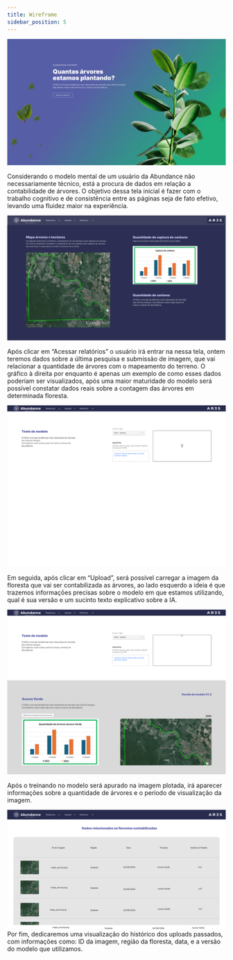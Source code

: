 ```yaml
---
title: Wireframe
sidebar_position: 5
---
```


![1](https://github.com/Inteli-College/2024-2A-T02-EC11-G02/blob/main/docs/docs/sprint-2/Wireframe/home.png?raw=true) 

Considerando o modelo mental de um usuário  da Abundance não necessariamente técnico, está a procura de dados em relação a contabilidade de árvores. O objetivo
dessa tela inicial é fazer com o trabalho cognitivo e de consistência entre as páginas seja de fato efetivo, levando uma fluidez maior na experiência.



![2](https://github.com/Inteli-College/2024-2A-T02-EC11-G02/blob/main/docs/docs/sprint-2/Wireframe/home_2.png?raw=true)

Após clicar em “Acessar relatórios” o usuário irá entrar na nessa tela, ontem teremos dados sobre a última pesquisa e submissão de imagem, que vai relacionar a quantidade de árvores com o mapeamento do terreno. O gráfico à direita por enquanto é apenas um exemplo de como esses dados poderiam ser visualizados, após uma maior maturidade do modelo será possível constatar dados reais sobre a contagem das árvores em determinada floresta. 


![alt text](image.png)

Em seguida, após clicar em “Upload”, será possível carregar a imagem da floresta que vai ser contabilizada as árvores, ao lado esquerdo a ideia é que trazemos informações precisas sobre o modelo em que estamos utilizando, qual é sua versão e um sucinto texto explicativo sobre a IA. 


![3](https://github.com/Inteli-College/2024-2A-T02-EC11-G02/blob/main/docs/docs/sprint-2/Wireframe/upload_2.png?raw=true)

Após o treinando no modelo será apurado na imagem plotada, irá aparecer informações sobre a quantidade de árvores e o período de visualização da imagem.


![4](https://github.com/Inteli-College/2024-2A-T02-EC11-G02/blob/main/docs/docs/sprint-2/Wireframe/resultados.png?raw=true)
Por fim, dedicaremos uma visualização do histórico dos uploads passados, com informações como: ID da imagem, região da floresta, data, e a versão do modelo que utilizamos. 
